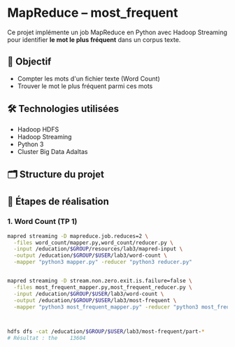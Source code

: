 # MapReduce – most_frequent

Ce projet implémente un job MapReduce en Python avec Hadoop Streaming pour identifier **le mot le plus fréquent** dans un corpus texte.

## 📌 Objectif

- Compter les mots d'un fichier texte (Word Count)
- Trouver le mot le plus fréquent parmi ces mots

## 🛠 Technologies utilisées

- Hadoop HDFS
- Hadoop Streaming
- Python 3
- Cluster Big Data Adaltas

## 🗂 Structure du projet


## 🚀 Étapes de réalisation

### 1. Word Count (TP 1)

```bash
mapred streaming -D mapreduce.job.reduces=2 \
  -files word_count/mapper.py,word_count/reducer.py \
  -input /education/$GROUP/resources/lab3/mapred-input \
  -output /education/$GROUP/$USER/lab3/word-count \
  -mapper "python3 mapper.py" -reducer "python3 reducer.py"


mapred streaming -D stream.non.zero.exit.is.failure=false \
  -files most_frequent_mapper.py,most_frequent_reducer.py \
  -input /education/$GROUP/$USER/lab3/word-count \
  -output /education/$GROUP/$USER/lab3/most-frequent \
  -mapper "python3 most_frequent_mapper.py" -reducer "python3 most_frequent_reducer.py"



hdfs dfs -cat /education/$GROUP/$USER/lab3/most-frequent/part-*
# Résultat : the    13604
